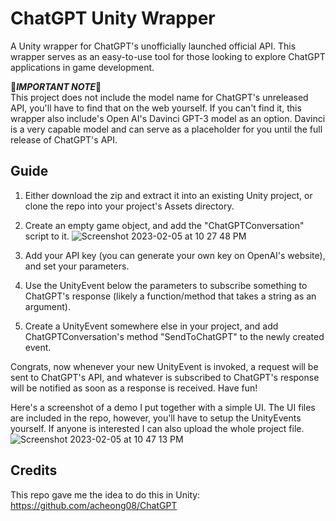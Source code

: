 # ChatGPT Unity Wrapper
A Unity wrapper for ChatGPT's unofficially launched official API. This wrapper serves as an easy-to-use tool for those looking to explore ChatGPT applications in game development.

🚨***IMPORTANT NOTE***🚨 <br>
This project does not include the model name for ChatGPT's unreleased API, you'll have to find that on the web yourself. If you can't find it, this wrapper also include's Open AI's Davinci GPT-3 model as an option. Davinci is a very capable model and can serve as a placeholder for you until the full release of ChatGPT's API.

## Guide
1. Either download the zip and extract it into an existing Unity project, or clone the repo into your project's Assets directory.

2. Create an empty game object, and add the "ChatGPTConversation" script to it.
![Screenshot 2023-02-05 at 10 27 48 PM](https://user-images.githubusercontent.com/89364458/216890753-4b35b810-5f3e-4212-9591-024968d289ad.png)

3. Add your API key (you can generate your own key on OpenAI's website), and set your parameters.

4. Use the UnityEvent below the parameters to subscribe something to ChatGPT's response (likely a function/method that takes a string as an argument).

5. Create a UnityEvent<string> somewhere else in your project, and add ChatGPTConversation's method "SendToChatGPT" to the newly created event.

Congrats, now whenever your new UnityEvent is invoked, a request will be sent to ChatGPT's API, and whatever is subscribed to ChatGPT's response will be notified as soon as a response is received. Have fun!


Here's a screenshot of a demo I put together with a simple UI. The UI files are included in the repo, however, you'll have to setup the UnityEvents yourself. If anyone is interested I can also upload the whole project file.
![Screenshot 2023-02-05 at 10 47 13 PM](https://user-images.githubusercontent.com/89364458/216893256-efe3d9e2-fb7d-4833-bae5-9dcb0e9d5717.png)


## Credits
This repo gave me the idea to do this in Unity: <br>
https://github.com/acheong08/ChatGPT
